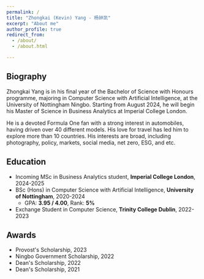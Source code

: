 ```yaml
---
permalink: /
title: "Zhongkai (Kevin) Yang - 杨钟凯"
excerpt: "About me"
author_profile: true
redirect_from: 
  - /about/
  - /about.html

---
```


## Biography

Zhongkai Yang is in his final year of the Bachelor of Science with Honours programme, majoring in Computer Science with Artificial Intelligence, at the University of Nottingham Ningbo. Starting from August 2024, he will begin his Master of Science in Business Analytics at Imperial College London.

He is a devoted Formula One fan with a strong interest in automobiles, having driven over 40 different models. His love for travel has led him to explore more than 10 countries. His interests are broad, including photography, policy, markets, social media, net zero, ESG, and etc.




## Education

- Incoming MSc in Business Analytics student, **Imperial College London**, 2024-2025
- BSc (Hons) in Computer Science with Artificial Intelligence, **University of Nottingham**, 2020-2024
  - GPA: **3.95 / 4.00**, Rank: **5%**
- Exchange Student in Computer Science, **Trinity College Dublin**, 2022-2023



## <span id="award">Awards</span>

- Provost's Scholarship, 2023
- Ningbo Government Scholarship, 2022
- Dean's Scholarship, 2022
- Dean's Scholarship, 2021